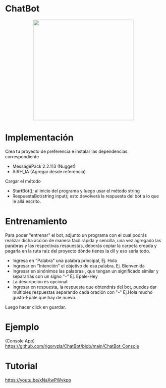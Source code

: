  # ChatBot
<p align="center">       
<img src="https://user-images.githubusercontent.com/41328887/131534044-c90e5780-18c5-43c7-82a6-4b7b8f05696e.png" width="324" height="324">
</p>

# Implementación
Crea tu proyecto de preferencia e instalar las dependencias correspondiente

- MessagePack 2.2.113 (Nugget)
- AIRH_IA (Agregar desde referencia)

Cargar el método 
- StartBot();
al inicio del programa y luego usar el método string 
- RespuestaBot(string input);
esto devolverá la respuesta del bot a lo que le allá escrito.

# Entrenamiento
Para poder "entrenar" el bot, adjunto un programa con el cual
podrás realizar dicha acción de manera fácil rápida y sencilla,
una vez agregado las parabras y las respectivas respuestas,
deberás copiar la carpeta creada y pegarla en la ruta raíz del 
proyecto dónde tienes la dll y eso sería todo.
- Ingresa en "Palabra" una palabra principal, Ej. Hola
- Ingresar en "Intención" el objetivo de esa palabra, Ej. Bienvenida
- Ingresar en sinónimos las palabras , que tengan un significado similar y separarlas con un signo "-" Ej. Epale-Hey
- La descripción es opcional
- Ingresar en respuesta, la respuesta que obtendrás del bot, puedes dar múltiples respuestas separando cada oración con "-"
Ej.Hola mucho gusto-Epale que hay de nuevo.

Luego hacer click en guardar.

# Ejemplo
(Console App)
https://github.com/rigorvzla/ChatBot/blob/main/ChatBot_Console

# Tutorial
https://youtu.be/xNaXwPWvkpo
